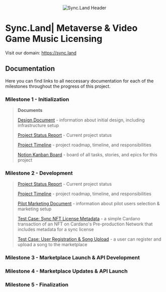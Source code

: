 <p align="center">
  <img src="https://objects-us-east-1.dream.io/website-backup-wsc/Assets/github/2-c17fd7.png" alt="Sync.Land Header">
</p>

# Sync.Land| Metaverse & Video Game Music Licensing
Visit our domain: https://sync.land

## Documentation

Here you can find links to all neccessary documentation for each of the milestones throughout the progress of this project.
### Milestone 1 - Initialization
>**Documents**
>
>[Design Document](M1_Initialization/SyncLand_Design_Report.pdf) - information about initial design, including infrastructure setup
>
>[Project Status Report](M1_Initialization/SyncLand_Project_Status.pdf) - Current project status
>
>[Project Timeline](M1_Initialization/SyncLand_Project_Timeline.pdf) - project roadmap, timeline, and responsibilities
>
>[Notion Kanban Board](https://awen-online.notion.site/2196b85886f941cf9f1d951b59ea230c?v=e71479497a5a4ea1810e4bf2c1018451) - board of all tasks, stories, and epics for this project


### Milestone 2 - Development
>[Project Status Report](M2_Development/SyncLand_Project_Status.pdf) - Current project status
>
>[Project Timeline](M2_Development/SyncLand_Project_Timeline.pdf) - project roadmap, timeline, and responsibilities
>
>[Pilot Marketing Document](M2_Development/SyncLand_Pilot_Marketing_Report.pdf) - information about pilot users selection & marketing setup
>
>[Test Case: Sync NFT License Metadata](M2_Development/Test_Case_-_Simple_NFT_Transaction_Sync_Metadata.mp4) - a simple Cardano transaction of an NFT on Cardano's Pre-production Network that includes metadata for a sync license
>
>[Test Case: User Registration & Song Upload](M2_Development/Test_Case_-_User_Registration_and_Song_Upload.mp4) - a user can register and upload a song to the marketplace
### Milestone 3 - Marketplace Launch & API Development
### Milestone 4 - Marketplace Updates & API Launch
### Milestone 5 - Finalization